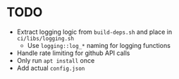# TODO

- Extract logging logic from `build-deps.sh` and place in `ci/libs/logging.sh`
  - Use `logging::log_*` naming for logging functions
- Handle rate limiting for github API calls
- Only run `apt install` once
- Add actual `config.json`
